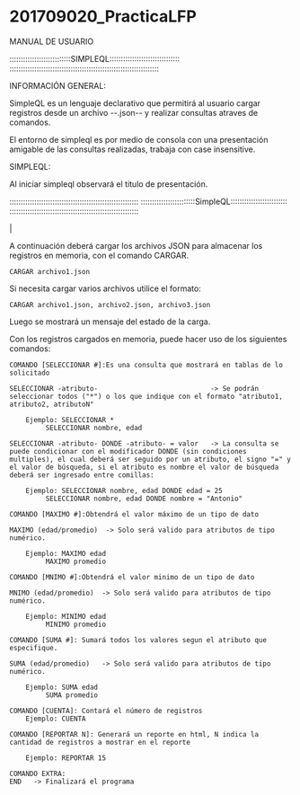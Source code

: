 # 201709020_PracticaLFP

MANUAL DE USUARIO

:::::::::::::::::::::::::::SIMPLEQL:::::::::::::::::::::::::::::::
::::::::::::::::::::::::::::::::::::::::::::::::::::::::::::::::::

INFORMACIÓN GENERAL:

SimpleQL es un lenguaje declarativo que permitirá al usuario cargar registros desde un archivo --.json-- y realizar consultas atraves de comandos.

El entorno de simpleql es por medio de consola con una presentación amigable de las consultas realizadas, trabaja con case insensitive.


SIMPLEQL:

Al iniciar simpleql observará el titulo de presentación.

:::::::::::::::::::::::::::::::::::::::::::::::::::::::::
::::::::::::::::::::::::SimpleQL:::::::::::::::::::::::::
:::::::::::::::::::::::::::::::::::::::::::::::::::::::::

|

A continuación deberá cargar los archivos JSON para almacenar los registros en memoria, con el comando CARGAR.

	CARGAR archivo1.json

Si necesita cargar varios archivos utilice el formato:
	
	CARGAR archivo1.json, archivo2.json, archivo3.json

Luego se mostrará un mensaje del estado de la carga.

Con los registros cargados en memoria, puede hacer uso de los siguientes comandos:

    COMANDO [SELECCIONAR #]:Es una consulta que mostrará en tablas de lo solicitado

	SELECCIONAR -atributo-                            -> Se podrán seleccionar todos ("*") o los que indique con el formato "atributo1, atributo2, atributoN"
		
		Ejemplo: SELECCIONAR *
			 SELECCIONAR nombre, edad

	SELECCIONAR -atributo- DONDE -atributo- = valor   -> La consulta se puede condicionar con el modificador DONDE (sin condiciones multiples), el cual deberá ser seguido por un atributo, el signo "=" y el valor de búsqueda, si el atributo es nombre el valor de búsqueda deberá ser ingresado entre comillas:
		
		Ejemplo: SELECCIONAR nombre, edad DONDE edad = 25
			 SELECCIONAR nombre, edad DONDE nombre = "Antonio"
	
    COMANDO [MAXIMO #]:Obtendrá el valor máximo de un tipo de dato

	MAXIMO (edad/promedio)  -> Solo será valido para atributos de tipo numérico.
		
		Ejemplo: MAXIMO edad
			 MAXIMO promedio
	
    COMANDO [MNIMO #]:Obtendrá el valor minimo de un tipo de dato

	MNIMO (edad/promedio)  -> Solo será valido para atributos de tipo numérico.
		
		Ejemplo: MINIMO edad
			 MINIMO promedio
	
    COMANDO [SUMA #]: Sumará todos los valores segun el atributo que especifique.
    
	SUMA (edad/promedio)   -> Solo será valido para atributos de tipo numérico.
	
		Ejemplo: SUMA edad
			 SUMA promedio

    COMANDO [CUENTA]: Contará el número de registros
		Ejemplo: CUENTA    

    COMANDO [REPORTAR N]: Generará un reporte en html, N indica la cantidad de registros a mostrar en el reporte
    
		Ejemplo: REPORTAR 15

    COMANDO EXTRA:
	END   -> Finalizará el programa
